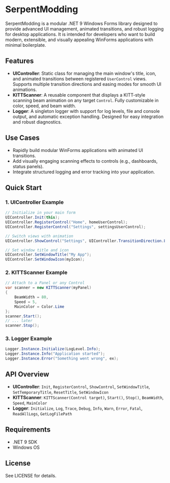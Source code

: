 # SerpentModding

SerpentModding is a modular .NET 9 Windows Forms library designed to provide advanced UI management, animated transitions, and robust logging for desktop applications. It is intended for developers who want to build modern, extensible, and visually appealing WinForms applications with minimal boilerplate.

## Features

- **UIController**: Static class for managing the main window's title, icon, and animated transitions between registered `UserControl` views. Supports multiple transition directions and easing modes for smooth UI animations.
- **KITTScanner**: A reusable component that displays a KITT-style scanning beam animation on any target `Control`. Fully customizable in color, speed, and beam width.
- **Logger**: A singleton logger with support for log levels, file and console output, and automatic exception handling. Designed for easy integration and robust diagnostics.

## Use Cases
- Rapidly build modular WinForms applications with animated UI transitions.
- Add visually engaging scanning effects to controls (e.g., dashboards, status panels).
- Integrate structured logging and error tracking into your application.

## Quick Start

### 1. UIController Example
```csharp
// Initialize in your main form
UIController.Init(this);
UIController.RegisterControl("Home", homeUserControl);
UIController.RegisterControl("Settings", settingsUserControl);

// Switch views with animation
UIController.ShowControl("Settings", UIController.TransitionDirection.Left, 500, UIController.EasingMode.EaseInOut);

// Set window title and icon
UIController.SetWindowTitle("My App");
UIController.SetWindowIcon(myIcon);
```

### 2. KITTScanner Example
```csharp
// Attach to a Panel or any Control
var scanner = new KITTScanner(myPanel)
{
    BeamWidth = 80,
    Speed = 5,
    MainColor = Color.Lime
};
scanner.Start();
// ... later
scanner.Stop();
```

### 3. Logger Example
```csharp
Logger.Instance.Initialize(LogLevel.Info);
Logger.Instance.Info("Application started");
Logger.Instance.Error("Something went wrong", ex);
```

## API Overview
- **UIController**: `Init`, `RegisterControl`, `ShowControl`, `SetWindowTitle`, `SetTemporaryTitle`, `ResetTitle`, `SetWindowIcon`
- **KITTScanner**: `KITTScanner(Control target)`, `Start()`, `Stop()`, `BeamWidth`, `Speed`, `MainColor`
- **Logger**: `Initialize`, `Log`, `Trace`, `Debug`, `Info`, `Warn`, `Error`, `Fatal`, `ReadAllLogs`, `GetLogFilePath`

## Requirements
- .NET 9 SDK
- Windows OS

## License
See LICENSE for details.
